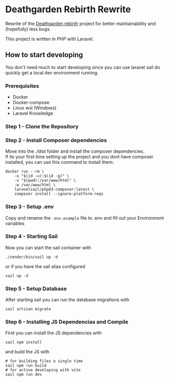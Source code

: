 # Deathgarden Rebirth Rewrite
Rewrite of the [Deathgarden rebirth](https://github.com/wolfswolke/DeathGarden_API_Rebirth) project for better maintainability and (hopefully) less bugs.

This project is written in *PHP* with Laravel.

## How to start developing
You don't need much to start developing since you can use laravel sail do quickly get a local dev environment running.

### Prerequisites

- Docker
- Docker-compose
- Linux wsl (Windows)
- Laravel Knowledge

### Step 1 - Clone the Repository

### Step 2 - Install Composer dependencies
Move into the ./dist folder and install the composer dependencies.<br>
If its your first time setting up the project and you dont have composer installed, you can use this command to install them:
```shell
docker run --rm \
    -u "$(id -u):$(id -g)" \
    -v "$(pwd):/var/www/html" \
    -w /var/www/html \
    laravelsail/php83-composer:latest \
    composer install --ignore-platform-reqs
```

### Step 3 - Setup .env

Copy and rename the `.env.example` file to .env and fill out your Environment variables

### Step 4 - Starting Sail
Now you can start the sail container with
```shell
./vendor/bin/sail up -d
```
or if you have the sail alias configured 
```shell
sail up -d
```

### Step 5 - Setup Database
After starting sail you can run the database migrations with 
```shell
sail artisan migrate
```

### Step 6 - Installing JS Dependencias and Compile
First you can install the JS dependencies with
```shell
sail npm install
```

and build the JS with
```shell
# for building files a single time
sail npm run build
# for active developing with vite
sail npm run dev
```

